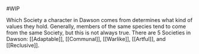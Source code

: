 #WIP

Which Society a character in Dawson comes from determines what kind of values they hold. Generally, members of the same species tend to come from the same Society, but this is not always true.
There are 5 Societies in Dawson: [[Adaptable]], [[Communal]], [[Warlike]], [[Artful]], and [[Reclusive]].